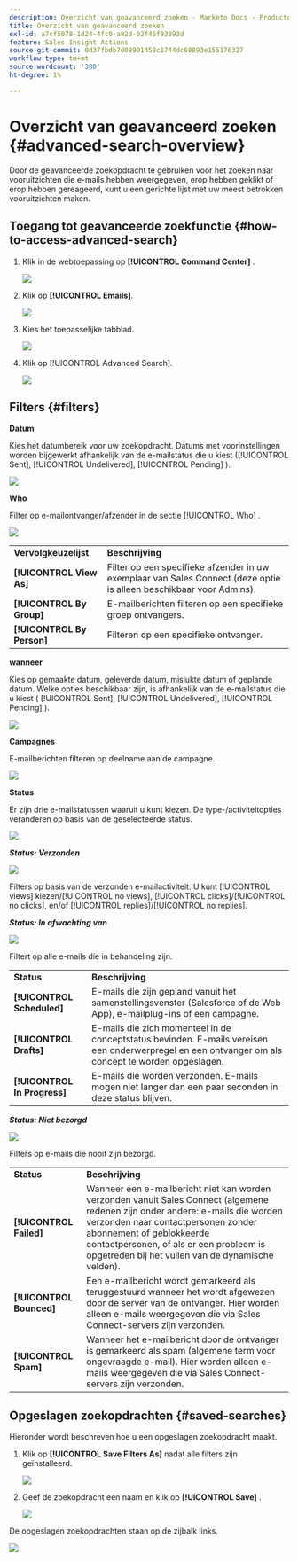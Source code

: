 ```yaml
---
description: Overzicht van geavanceerd zoeken - Marketo Docs - Productdocumentatie
title: Overzicht van geavanceerd zoeken
exl-id: a7cf5078-1d24-4fc0-a82d-02f46f93893d
feature: Sales Insight Actions
source-git-commit: 0d37fbdb7d08901458c1744dc68893e155176327
workflow-type: tm+mt
source-wordcount: '380'
ht-degree: 1%

---
```


# Overzicht van geavanceerd zoeken {#advanced-search-overview}

Door de geavanceerde zoekopdracht te gebruiken voor het zoeken naar vooruitzichten die e-mails hebben weergegeven, erop hebben geklikt of erop hebben gereageerd, kunt u een gerichte lijst met uw meest betrokken vooruitzichten maken.

## Toegang tot geavanceerde zoekfunctie {#how-to-access-advanced-search}

1. Klik in de webtoepassing op **[!UICONTROL Command Center]** .

   ![](assets/advanced-search-overview-1.png)

1. Klik op **[!UICONTROL Emails]**.

   ![](assets/advanced-search-overview-2.png)

1. Kies het toepasselijke tabblad.

   ![](assets/advanced-search-overview-3.png)

1. Klik op [!UICONTROL Advanced Search].

   ![](assets/advanced-search-overview-4.png)

## Filters {#filters}

**Datum**

Kies het datumbereik voor uw zoekopdracht. Datums met voorinstellingen worden bijgewerkt afhankelijk van de e-mailstatus die u kiest ([!UICONTROL Sent], [!UICONTROL Undelivered], [!UICONTROL Pending] ).

![](assets/advanced-search-overview-5.png)

**Who**

Filter op e-mailontvanger/afzender in de sectie [!UICONTROL Who] .

![](assets/advanced-search-overview-6.png)

<table>
 <tr>
  <td><strong>Vervolgkeuzelijst</strong></td>
  <td><strong>Beschrijving</strong></td>
 </tr>
 <tr>
  <td><strong>[!UICONTROL View As]</strong></td>
  <td>Filter op een specifieke afzender in uw exemplaar van Sales Connect (deze optie is alleen beschikbaar voor Admins).</td>
 </tr>
 <tr>
  <td><strong>[!UICONTROL By Group]</strong></td>
  <td>E-mailberichten filteren op een specifieke groep ontvangers.</td>
 </tr>
 <tr>
  <td><strong>[!UICONTROL By Person]</strong></td>
  <td>Filteren op een specifieke ontvanger.</td>
 </tr>
</table>

**wanneer**

Kies op gemaakte datum, geleverde datum, mislukte datum of geplande datum. Welke opties beschikbaar zijn, is afhankelijk van de e-mailstatus die u kiest ( [!UICONTROL Sent], [!UICONTROL Undelivered], [!UICONTROL Pending] ).

![](assets/advanced-search-overview-7.png)

**Campagnes**

E-mailberichten filteren op deelname aan de campagne.

![](assets/advanced-search-overview-8.png)

**Status**

Er zijn drie e-mailstatussen waaruit u kunt kiezen. De type-/activiteitopties veranderen op basis van de geselecteerde status.

![](assets/advanced-search-overview-9.png)

_&#x200B;**Status: Verzonden**&#x200B;_

![](assets/advanced-search-overview-10.png)

Filters op basis van de verzonden e-mailactiviteit. U kunt [!UICONTROL views] kiezen/[!UICONTROL no views], [!UICONTROL clicks]/[!UICONTROL no clicks], en/of [!UICONTROL replies]/[!UICONTROL no replies].

_&#x200B;**Status: In afwachting van**&#x200B;_

![](assets/advanced-search-overview-11.png)

Filtert op alle e-mails die in behandeling zijn.

<table>
 <tr>
  <td><strong>Status</strong></td>
  <td><strong>Beschrijving</strong></td>
 </tr>
 <tr>
  <td><strong>[!UICONTROL Scheduled]</strong></td>
  <td>E-mails die zijn gepland vanuit het samenstellingsvenster (Salesforce of de Web App), e-mailplug-ins of een campagne.</td>
 </tr>
 <tr>
  <td><strong>[!UICONTROL Drafts]</strong></td>
  <td>E-mails die zich momenteel in de conceptstatus bevinden. E-mails vereisen een onderwerpregel en een ontvanger om als concept te worden opgeslagen.</td>
 </tr>
 <tr>
  <td><strong>[!UICONTROL In Progress]</strong></td>
  <td>E-mails die worden verzonden. E-mails mogen niet langer dan een paar seconden in deze status blijven.</td>
 </tr>
</table>

_&#x200B;**Status: Niet bezorgd**&#x200B;_

![](assets/advanced-search-overview-12.png)

Filters op e-mails die nooit zijn bezorgd.

<table>
 <tr>
  <td><strong>Status</strong></td>
  <td><strong>Beschrijving</strong></td>
 </tr>
 <tr>
  <td><strong>[!UICONTROL Failed]</strong></td>
  <td>Wanneer een e-mailbericht niet kan worden verzonden vanuit Sales Connect (algemene redenen zijn onder andere: e-mails die worden verzonden naar contactpersonen zonder abonnement of geblokkeerde contactpersonen, of als er een probleem is opgetreden bij het vullen van de dynamische velden).</td>
 </tr>
 <tr>
  <td><strong>[!UICONTROL Bounced]</strong></td>
  <td>Een e-mailbericht wordt gemarkeerd als teruggestuurd wanneer het wordt afgewezen door de server van de ontvanger. Hier worden alleen e-mails weergegeven die via Sales Connect-servers zijn verzonden.</td>
 </tr>
 <tr>
  <td><strong>[!UICONTROL Spam]</strong></td>
  <td>Wanneer het e-mailbericht door de ontvanger is gemarkeerd als spam (algemene term voor ongevraagde e-mail). Hier worden alleen e-mails weergegeven die via Sales Connect-servers zijn verzonden.</td>
 </tr>
</table>

## Opgeslagen zoekopdrachten {#saved-searches}

Hieronder wordt beschreven hoe u een opgeslagen zoekopdracht maakt.

1. Klik op **[!UICONTROL Save Filters As]** nadat alle filters zijn geïnstalleerd.

   ![](assets/advanced-search-overview-13.png)

1. Geef de zoekopdracht een naam en klik op **[!UICONTROL Save]** .

   ![](assets/advanced-search-overview-14.png)

De opgeslagen zoekopdrachten staan op de zijbalk links.

![](assets/advanced-search-overview-15.png)

